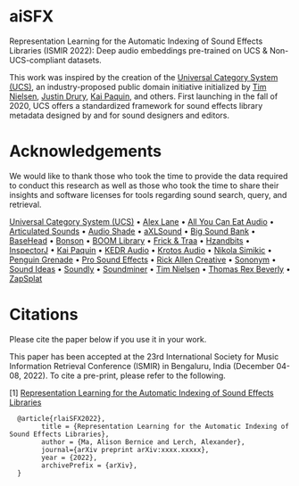 # aiSFX
 Representation Learning for the Automatic Indexing of Sound Effects Libraries (ISMIR 2022): Deep audio embeddings pre-trained on UCS & Non-UCS-compliant datasets.
 
This work was inspired by the creation of the [Universal Category System (UCS)](https://universalcategorysystem.com), an industry-proposed public domain initiative initialized by [Tim Nielsen](https://www.imdb.com/name/nm0631004), [Justin Drury](https://twitter.com/jaydee2190), [Kai Paquin](https://www.imdb.com/name/nm5226068), and others. First launching in the fall of 2020, UCS offers a standardized framework for sound effects library metadata designed by and for sound designers and editors.

# Acknowledgements
We would like to thank those who took the time to provide the data required to conduct this research as well as those who took the time to share their insights and software licenses for tools regarding sound search, query, and retrieval.

[Universal Category System (UCS)](https://universalcategorysystem.com) • [Alex Lane](https://www.alex-lane.com) • [All You Can Eat Audio](https://allyoucaneataudio.com) • [Articulated Sounds](https://articulatedsounds.com) • [Audio Shade](https://audioshade.com) • [aXLSound](https://axlsound.com) • [Big Sound Bank](https://bigsoundbank.com) • [BaseHead](https://baseheadinc.com) • [Bonson](https://www.bonson.ca) • [BOOM Library](https://www.boomlibrary.com) • [Frick & Traa](https://www.frickandtraa.com) • [Hzandbits](https://www.hzandbits.com) • [InspectorJ](https://www.jshaw.co.uk/inspectorj) • [Kai Paquin](https://www.imdb.com/name/nm5226068) • [KEDR Audio](https://www.asoundeffect.com/sounddesigner/kedr-audio) • [Krotos Audio](https://www.krotosaudio.com) • [Nikola Simikic](https://www.imdb.com/name/nm4851270) • [Penguin Grenade](https://www.paulstoughton.com) • [Pro Sound Effects](https://www.prosoundeffects.com) • [Rick Allen Creative](https://www.rickallencreative.com) • [Sononym](https://www.sononym.net/) • [Sound Ideas](https://www.sound-ideas.com) • [Soundly](https://www.getsoundly.com) • [Soundminer](https://store.soundminer.com) • [Tim Nielsen](https://www.imdb.com/name/nm0631004) • [Thomas Rex Beverly](https://thomasrexbeverly.com) • [ZapSplat](https://www.zapsplat.com)

# Citations

Please cite the paper below if you use it in your work.

This paper has been accepted at the 23rd International Society for Music Information Retrieval Conference (ISMIR) in Bengaluru, India (December 04-08, 2022). To cite a pre-print, please refer to the following.

[1] [Representation Learning for the Automatic Indexing of Sound Effects Libraries](https://www.xxxxxx)

      @article{rlaiSFX2022},
            title = {Representation Learning for the Automatic Indexing of Sound Effects Libraries},
            author = {Ma, Alison Bernice and Lerch, Alexander},
            journal={arXiv preprint arXiv:xxxx.xxxxx},
            year = {2022},
            archivePrefix = {arXiv},
      }
